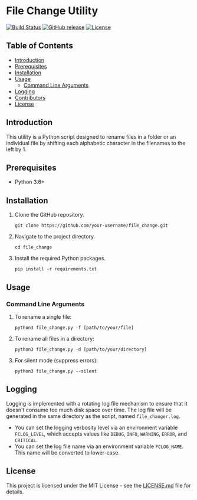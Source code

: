 # File Change Utility

[![Build Status](https://img.shields.io/badge/build-passing-green)]()
[![GitHub release](https://img.shields.io/github/release/darkarp/file_change.svg)](https://github.com/darkarp/file_change/releases/)
[![License](https://img.shields.io/github/license/darkarp/file_change.svg)](https://github.com/darkarp/file_change/blob/main/LICENSE)


## Table of Contents

- [Introduction](#introduction)
- [Prerequisites](#prerequisites)
- [Installation](#installation)
- [Usage](#usage)
  - [Command Line Arguments](#command-line-arguments)
- [Logging](#logging)
- [Contributors](#contributors)
- [License](#license)


## Introduction

This utility is a Python script designed to rename files in a folder or an individual file by shifting each alphabetic character in the filenames to the left by 1.


## Prerequisites

- Python 3.6+


## Installation

1. Clone the GitHub repository.
   ```
   git clone https://github.com/your-username/file_change.git
   ```
2. Navigate to the project directory.
   ```
   cd file_change
   ```
3. Install the required Python packages.
   ```
   pip install -r requirements.txt
   ```

## Usage

### Command Line Arguments

1. To rename a single file:
    ```
    python3 file_change.py -f [path/to/your/file]
    ```

2. To rename all files in a directory:
    ```
    python3 file_change.py -d [path/to/your/directory]
    ```

3. For silent mode (suppress errors):
    ```
    python3 file_change.py --silent
    ```

## Logging

Logging is implemented with a rotating log file mechanism to ensure that it doesn't consume too much disk space over time. The log file will be generated in the same directory as the script, named `file_changer.log`. 

- You can set the logging verbosity level via an environment variable `FCLOG_LEVEL`, which accepts values like `DEBUG`, `INFO`, `WARNING`, `ERROR`, and `CRITICAL`.
- You can set the log file name via an environment variable `FCLOG_NAME`. This name will be converted to lower-case.

## License

This project is licensed under the MIT License - see the [LICENSE.md](LICENSE.md) file for details.
